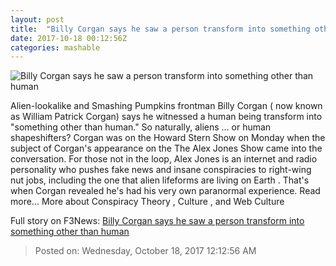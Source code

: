 ```yaml
---
layout: post
title:  "Billy Corgan says he saw a person transform into something other than human"
date: 2017-10-18 00:12:56Z
categories: mashable
---
```


![Billy Corgan says he saw a person transform into something other than human](https://i.amz.mshcdn.com/_aLJdidknYxetTu--DEUIjTP-3w=/1200x630/2017%2F10%2F18%2F4f%2F7d828117f4a644d286a2e5b601444f0d.9c5fe.jpg)

Alien-lookalike and Smashing Pumpkins frontman Billy Corgan ( now known as William Patrick Corgan) says he witnessed a human being transform into "something other than human." So naturally, aliens ... or human shapeshifters? Corgan was on the Howard Stern Show on Monday when the subject of Corgan's appearance on the The Alex Jones Show came into the conversation. For those not in the loop, Alex Jones is an internet and radio personality who pushes fake news and insane conspiracies to right-wing nut jobs, including the one that alien lifeforms are living on Earth . That's when Corgan revealed he's had his very own paranormal experience. Read more... More about Conspiracy Theory , Culture , and Web Culture


Full story on F3News: [Billy Corgan says he saw a person transform into something other than human](http://www.f3nws.com/n/XxYkHD)

> Posted on: Wednesday, October 18, 2017 12:12:56 AM
